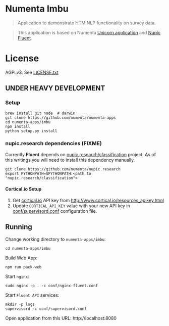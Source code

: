 # Numenta Imbu

> Application to demonstrate HTM NLP functionality on survey data.

>This application is based on Numenta [Unicorn application](https://github.com/numenta/numenta-apps/tree/master/unicorn) and  [Nupic Fluent](https://github.com/numenta/nupic.fluent).

# License

  AGPLv3. See [LICENSE.txt](LICENSE.txt)

## UNDER HEAVY DEVELOPMENT

### Setup

```shell
brew install git node  # darwin
git clone https://github.com/numenta/numenta-apps
cd numenta-apps/imbu
npm install
python setup.py install
```

### nupic.research dependencies (FIXME)

Currently **Fluent** depends on [nupic.research/classification](https://github.com/numenta/nupic.research/tree/master/classification) project. As of this writings you will need to install this dependency manually.

```shell
git clone https://github.com/numenta/nupic.research
export PYTHONPATH=$PYTHONPATH:<path to "nupic.research/classification">
```

#### Cortical.io Setup

1. Get [cortical.io](http://www.cortical.io/) API key from http://www.cortical.io/resources_apikey.html
1. Update `CORTICAL_API_KEY` value with your new API key in [conf/supervisord.conf](conf/supervisord.conf) configuration file.

## Running

Change working directory to `numenta-apps/imbu`:

```shell
cd numenta-apps/imbu
```

Build Web App:

```shell
npm run pack-web
```

Start `nginx`:

```shell
sudo nginx -p . -c conf/nginx-fluent.conf
```

Start `Fluent API` services:

```shell
mkdir -p logs
supervisord -c conf/supervisord.conf
```

Open application from this URL: http://localhost:8080
